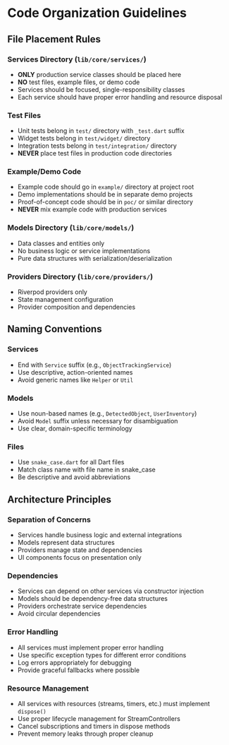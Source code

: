 # Code Organization Guidelines

## File Placement Rules

### Services Directory (`lib/core/services/`)
- **ONLY** production service classes should be placed here
- **NO** test files, example files, or demo code
- Services should be focused, single-responsibility classes
- Each service should have proper error handling and resource disposal

### Test Files
- Unit tests belong in `test/` directory with `_test.dart` suffix
- Widget tests belong in `test/widget/` directory
- Integration tests belong in `test/integration/` directory
- **NEVER** place test files in production code directories

### Example/Demo Code
- Example code should go in `example/` directory at project root
- Demo implementations should be in separate demo projects
- Proof-of-concept code should be in `poc/` or similar directory
- **NEVER** mix example code with production services

### Models Directory (`lib/core/models/`)
- Data classes and entities only
- No business logic or service implementations
- Pure data structures with serialization/deserialization

### Providers Directory (`lib/core/providers/`)
- Riverpod providers only
- State management configuration
- Provider composition and dependencies

## Naming Conventions

### Services
- End with `Service` suffix (e.g., `ObjectTrackingService`)
- Use descriptive, action-oriented names
- Avoid generic names like `Helper` or `Util`

### Models
- Use noun-based names (e.g., `DetectedObject`, `UserInventory`)
- Avoid `Model` suffix unless necessary for disambiguation
- Use clear, domain-specific terminology

### Files
- Use `snake_case.dart` for all Dart files
- Match class name with file name in snake_case
- Be descriptive and avoid abbreviations

## Architecture Principles

### Separation of Concerns
- Services handle business logic and external integrations
- Models represent data structures
- Providers manage state and dependencies
- UI components focus on presentation only

### Dependencies
- Services can depend on other services via constructor injection
- Models should be dependency-free data structures
- Providers orchestrate service dependencies
- Avoid circular dependencies

### Error Handling
- All services must implement proper error handling
- Use specific exception types for different error conditions
- Log errors appropriately for debugging
- Provide graceful fallbacks where possible

### Resource Management
- All services with resources (streams, timers, etc.) must implement `dispose()`
- Use proper lifecycle management for StreamControllers
- Cancel subscriptions and timers in dispose methods
- Prevent memory leaks through proper cleanup